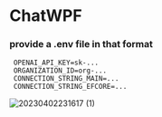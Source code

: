 # ChatWPF
### provide a .env file in that format
```
 OPENAI_API_KEY=sk-...
 ORGANIZATION_ID=org-...
 CONNECTION_STRING_MAIN=...
 CONNECTION_STRING_EFCORE=...
```
![20230402231617 (1)](https://user-images.githubusercontent.com/83612717/229377382-8e25069e-2b7d-48c2-9a0a-207aff182506.gif)
